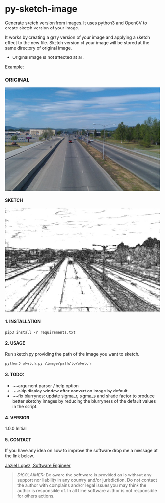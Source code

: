 # py-sketch-image
Generate sketch version from images. It uses python3 and OpenCV to create sketch version of your image.

It works by creating a gray version of your image and applying a sketch effect to the new file. Sketch version of your image will be stored at the same directory of original image.

* Original image is not affected at all.

Example:

### ORIGINAL

  <img src="https://raw.githubusercontent.com/jazlopez/py-sketch-image/master/source.jpg">

#### SKETCH

  <img src="https://raw.githubusercontent.com/jazlopez/py-sketch-image/master/sketch_source.jpg">



#### 1. INSTALLATION

```
pip3 install -r requirements.txt
```

#### 2. USAGE

Run sketch.py providing the path of the image you want to sketch.

```
python3 sketch.py /image/path/to/sketch
```
#### 3. TODO:

- ~~argument parser / help option
- ~~skip display window after convert an image by default
- ~~fix blurrynes: update sigma_r, sigma_s and shade factor to produce better sketchy images by reducing the blurryness of the default values in the script.


#### 4. VERSION

1.0.0   Initial

#### 5. CONTACT
If you have any idea on how to improve the software drop me a message at the link below.

<a href="jazlopez@github.com]">Jaziel Lopez, Software Engineer</a>

> *DISCLAIMER:* Be aware the softtware is provided as is without any support nor liability in any country and/or jurisdiction. Do not contact the author with complains and/or legal issues you may think the author is responsible of. In all time software author is not responsible for others actions.
